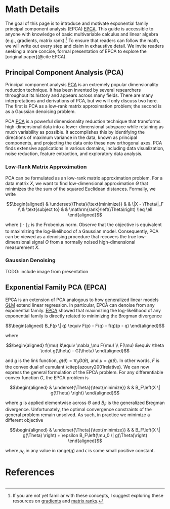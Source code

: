 # Math Details

The goal of this page is to introduce and motivate exponential family principal component analysis (EPCA) [EPCA](@cite). This guide is accessible to anyone with knowledge of basic multivariable calculus and linear algebra (e.g., gradients, matrix rank).[^1] To ensure that readers can follow the math, we will write out every step and claim in exhaustive detail. We invite readers seeking a more concise, formal presentation of EPCA to explore the [original paper](@cite EPCA).

[^1]: If you are not yet familiar with these concepts, I suggest exploring these resources on [gradients](https://youtu.be/_-02ze7tf08?si=RzfLXbprHDQ-qSi-) and [matrix ranks](https://youtu.be/uQhTuRlWMxw?si=rH20Ih5A1mnyrR7f).

## Principal Component Analysis (PCA)

Principal component analysis [PCA](@cite) is an extremely popular dimensionality reduction technique. It has been invented by several researchers throughout its history and appears across many fields. There are many interpretations and derivations of PCA, but we will only discuss two here. The first is PCA as a low-rank matrix approximation problem; the second is as a Gaussian denoising problem. 

PCA [PCA](@cite) is a powerful dimensionality reduction technique that transforms high-dimensional data into a lower-dimensional subspace while retaining as much variability as possible. It accomplishes this by identifying the directions of maximum variance in the data, known as principal components, and projecting the data onto these new orthogonal axes. PCA finds extensive applications in various domains, including data visualization, noise reduction, feature extraction, and exploratory data analysis.

### Low-Rank Matrix Approximation

PCA can be formulated as an low-rank matrix approximation problem. For a data matrix $X$, we want to find low-dimensional approximation $\Theta$ that minimizes the the sum of the squared Euclidean distances. Formally, we write

$$\begin{aligned}
& \underset{\Theta}{\text{minimize}}
& & \|X - \Theta\|_F \\
& \text{subject to}
& & \mathrm{rank}\left(\Theta\right) \leq \ell
\end{aligned}$$

where $\| \cdot \|_F$ is the Frobenius norm. Observe that the objective is equivalent to maximizing the log-likelihood of a Gaussian model. Consequently, PCA can be viewed as a denoising procedure that recovers the true low-dimensional signal $\Theta$ from a normally noised high-dimensional measurement $X$. 

 ### Gaussian Denoising

 TODO: include image from presentation

 ## Exponential Family PCA (EPCA)

EPCA is an extension of PCA analogous to how generalized linear models [GLM](@cite) extend linear regression. In particular, EPCA can denoise from any exponential family. [EPCA](@citet) showed that maximizing the log-likelihood of any exponential family is directly related to minimizing the Bregman divergence

$$\begin{aligned} 
B_F(p \| q) \equiv F(p) - F(q) - f(q)(p - q) 
\end{aligned}$$

where 

$$\begin{aligned}
    f(\mu) &\equiv \nabla_\mu F(\mu) \\
    F(\mu) &\equiv \theta \cdot g(\theta) - G(\theta)
\end{aligned}$$

and $g$ is the link function, $g(\theta) = \nabla_\theta G(\theta)$, and $\mu = g(\theta)$. In other words, $F$ is the convex dual of cumulant \citep{azoury2001relative}. We can now express the general formulation of the EPCA problem. For any differentiable convex function $G$, the EPCA problem is

$$\begin{aligned}
& \underset{\Theta}{\text{minimize}}
& & B_F\left(X \| g(\Theta) \right)
\end{aligned}$$

where $g$ is applied elementwise across $\Theta$ and $B_F$ is the generalized Bregman divergence. Unfortunately, the optimal convergence constraints of the general problem remain unsolved. As such, in practice we minimize a different objective

$$\begin{aligned}
& \underset{\Theta}{\text{minimize}}
& & B_F\left(X \| g(\Theta) \right) + \epsilon B_F\left(\mu_0 \| g(\Theta)\right)
\end{aligned}$$

where $\mu_0$ in any value in $\mathrm{range}(g)$ and $\epsilon$ is some small positive constant.

# References

```@bibliography
```